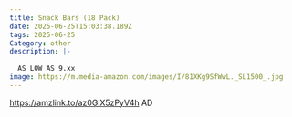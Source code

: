 ```yaml
---
title: Snack Bars (18 Pack)
date: 2025-06-25T15:03:38.189Z
tags: 2025-06-25
Category: other
description: |-
  
  AS LOW AS 9.xx
image: https://m.media-amazon.com/images/I/81XKg9SfWwL._SL1500_.jpg
---
```

https://amzlink.to/az0GiX5zPyV4h
AD